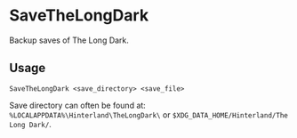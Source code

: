 # SaveTheLongDark
Backup saves of The Long Dark.

## Usage

    SaveTheLongDark <save_directory> <save_file>

Save directory can often be found at: `%LOCALAPPDATA%\Hinterland\TheLongDark\` or `$XDG_DATA_HOME/Hinterland/The Long Dark/`.
